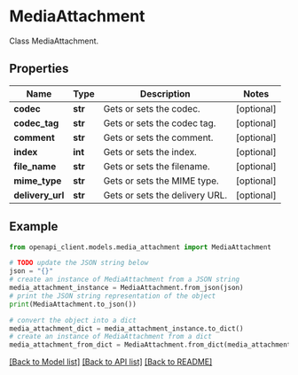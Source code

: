 # MediaAttachment

Class MediaAttachment.

## Properties

Name | Type | Description | Notes
------------ | ------------- | ------------- | -------------
**codec** | **str** | Gets or sets the codec. | [optional] 
**codec_tag** | **str** | Gets or sets the codec tag. | [optional] 
**comment** | **str** | Gets or sets the comment. | [optional] 
**index** | **int** | Gets or sets the index. | [optional] 
**file_name** | **str** | Gets or sets the filename. | [optional] 
**mime_type** | **str** | Gets or sets the MIME type. | [optional] 
**delivery_url** | **str** | Gets or sets the delivery URL. | [optional] 

## Example

```python
from openapi_client.models.media_attachment import MediaAttachment

# TODO update the JSON string below
json = "{}"
# create an instance of MediaAttachment from a JSON string
media_attachment_instance = MediaAttachment.from_json(json)
# print the JSON string representation of the object
print(MediaAttachment.to_json())

# convert the object into a dict
media_attachment_dict = media_attachment_instance.to_dict()
# create an instance of MediaAttachment from a dict
media_attachment_from_dict = MediaAttachment.from_dict(media_attachment_dict)
```
[[Back to Model list]](../README.md#documentation-for-models) [[Back to API list]](../README.md#documentation-for-api-endpoints) [[Back to README]](../README.md)


